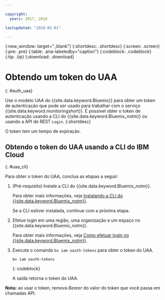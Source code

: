 ```yaml
---

copyright:
  years: 2017, 2018

lastupdated: "2018-02-01"

---
```


{:new_window: target="_blank"}
{:shortdesc: .shortdesc}
{:screen: .screen}
{:pre: .pre}
{:table: .aria-labeledby="caption"}
{:codeblock: .codeblock}
{:tip: .tip}
{:download: .download}


# Obtendo um token do UAA
{: #auth_uaa}

Use o modelo UAA do {{site.data.keyword.Bluemix}} para obter um token de autenticação que pode ser usado para trabalhar com o serviço {{site.data.keyword.monitoringshort}}. É possível obter o token de autenticação usando a CLI do {{site.data.keyword.Bluemix_notm}} ou usando a API de REST `Login`.
{:shortdesc}

O token tem um tempo de expiração. 
		
## Obtendo o token do UAA usando a CLI do IBM Cloud
{: #uaa_cli}


Para obter o token do UAA, conclua as etapas a seguir:

1. (Pré-requisito) Instale a CLI do {{site.data.keyword.Bluemix_notm}}.

   Para obter mais informações, veja [Instalando a CLI do {{site.data.keyword.Bluemix_notm}}](/docs/services/cloud-monitoring/qa/cli_qa.html#cli_qa).
   
   Se a CLI estiver instalada, continue com a próxima etapa.
    
2. Efetue login em uma região, uma organização e um espaço no {{site.data.keyword.Bluemix_notm}}. 

    Para obter mais informações, veja [Como efetuar login no {{site.data.keyword.Bluemix_notm}}](/docs/services/cloud-monitoring/qa/cli_qa.html#login).
	
3. Execute o comando `bx iam oauth-tokens` para obter o token do UAA.

    ```
	bx iam oauth-tokens
	```
	{: codeblock}
	
	A saída retorna o token do UAA.

**Nota:** ao usar o token, remova *Bearer* do valor do token que você passa em chamadas API.
	


	
